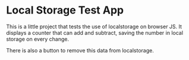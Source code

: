 # Local Storage Test App

This is a little project that tests the use of localstorage on browser JS.
It displays a counter that can add and subtract, saving the number in local storage on every change.

There is also a button to remove this data from localstorage.
